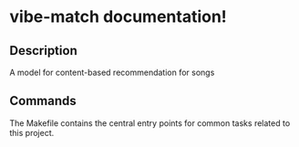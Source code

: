 # vibe-match documentation!

## Description

A model for content-based recommendation for songs

## Commands

The Makefile contains the central entry points for common tasks related to this project.

